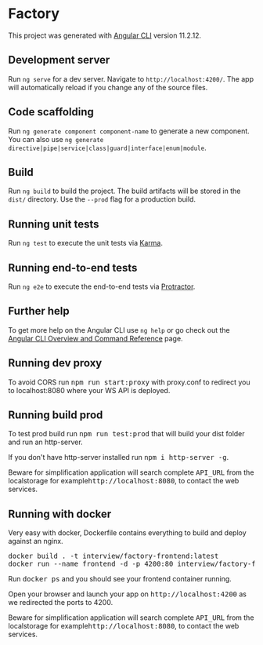 # Factory

This project was generated with [Angular CLI](https://github.com/angular/angular-cli) version 11.2.12.

## Development server

Run `ng serve` for a dev server. Navigate to `http://localhost:4200/`. The app will automatically reload if you change any of the source files.

## Code scaffolding

Run `ng generate component component-name` to generate a new component. You can also use `ng generate directive|pipe|service|class|guard|interface|enum|module`.

## Build

Run `ng build` to build the project. The build artifacts will be stored in the `dist/` directory. Use the `--prod` flag for a production build.

## Running unit tests

Run `ng test` to execute the unit tests via [Karma](https://karma-runner.github.io).

## Running end-to-end tests

Run `ng e2e` to execute the end-to-end tests via [Protractor](http://www.protractortest.org/).

## Further help

To get more help on the Angular CLI use `ng help` or go check out the [Angular CLI Overview and Command Reference](https://angular.io/cli) page.

## Running dev proxy

To avoid CORS run <kbd>npm run start:proxy</kbd> with proxy.conf to redirect you to localhost:8080 where your WS API is deployed.

## Running build prod

To test prod build run <kbd>npm run test:prod</kbd> that will build your dist folder and run an http-server.

If you don't have http-server installed run <kbd>npm i http-server -g</kbd>.

Beware for simplification application will search complete <kbd>API_URL</kbd> from the localstorage for example<kbd>http://localhost:8080</kbd>, to contact the web services.

## Running with docker

Very easy with docker, Dockerfile contains everything to build and deploy against an nginx.

<pre>
docker build . -t interview/factory-frontend:latest
docker run --name frontend -d -p 4200:80 interview/factory-frontend:latest
</pre>

Run <kbd>docker ps</kbd> and you should see your frontend container running.

Open your browser and launch your app on <kbd>http://localhost:4200</kbd> as we redirected the ports to 4200.

Beware for simplification application will search complete <kbd>API_URL</kbd> from the localstorage for example<kbd>http://localhost:8080</kbd>, to contact the web services.
